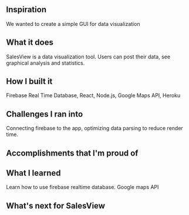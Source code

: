 ## Inspiration
We wanted to create a simple GUI for data visualization

## What it does
SalesView is a data visualization tool. Users can post their data, see graphical analysis and statistics. 

## How I built it
Firebase Real Time Database, React, Node.js, Google Maps API, Heroku 

## Challenges I ran into
Connecting firebase to the app, optimizing data parsing to reduce render time. 

## Accomplishments that I'm proud of


## What I learned
Learn how to use firebase realtime database. Google maps API

## What's next for SalesView
